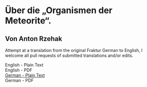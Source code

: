 # Über die „Organismen der Meteorite“.

## Von Anton Rzehak

Attempt at a translation from the original Fraktur German to English, I welcome all pull requests of submitted translations and/or edits.

English - Plain Text  
English - PDF  
[German - Plain Text](full-text-german.md)  
German - PDF
